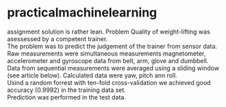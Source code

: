 # practicalmachinelearning
assignment solution is rather lean. 
Problem
Quality of weight-lifting was asessessed by a competent trainer.    
The problem was to predict the judgement of the trainer from sensor data.    
Raw measurements were simultaneous measurements magnetometer, accelerometer   and gyroscope data from belt, arm, glove and dumbbell.  
Data from sequential measurements were averaged using a sliding window  
(see article below). Calculated data were yaw, pitch ann roll.  
Usind a random forrest with ten-fold cross-validation we achieved good accuracy (0.9992) in the training data set.   
Prediction was performed in the test data.  

